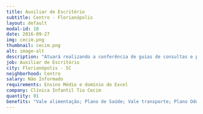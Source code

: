 ```yaml
---
title: Auxiliar de Escritório
subtitle: Centro - Florianópolis
layout: default
modal-id: 18
date: 2016-09-27
img: cecim.png
thumbnail: cecim.png
alt: image-alt
description: "Atuará realizando a conferência de guias de consultas e procedimentos médicos e realizando demais funções que se relacionam com o setor de faturamento, por isso a necessidade de domínio do Excel é fundamental.	"
job: Auxiliar de Escritório
city: Florianópolis - SC
neighborhood: Centro
salary: Não Informado
requirements: Ensino Médio e domínio do Excel
company: Clínica Infantil Tio Cecim
quantity: 01
benefits: "Vale alimentação; Plano de Saúde; Vale transporte; Plano Odontológico; PPR/PL"
---
```

